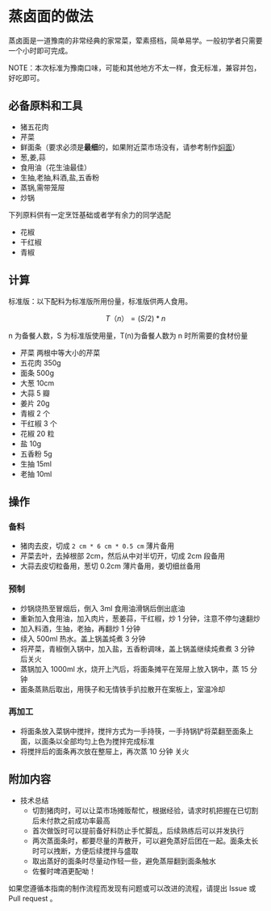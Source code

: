 
# 蒸卤面的做法

蒸卤面是一道豫南的非常经典的家常菜，荤素搭档，简单易学。一般初学者只需要一个小时即可完成。

NOTE：本次标准为豫南口味，可能和其他地方不太一样，食无标准，兼容并包，好吃即可。

## 必备原料和工具

- 猪五花肉
- 芹菜
- 鲜面条（要求必须是**最细**的，如果附近菜市场没有，请参考制作[焖面](https://note.youdao.com/)）
- 葱,姜,蒜
- 食用油（花生油最佳）
- 生抽,老抽,料酒,盐,五香粉
- 蒸锅,需带笼屉
- 炒锅

下列原料供有一定烹饪基础或者学有余力的同学选配

- 花椒
- 干红椒
- 青椒

## 计算

标准版：以下配料为标准版所用份量，标准版供两人食用。

```math
T（n） = (S/2)*n
```

n 为备餐人数，S 为标准版使用量，T(n)为备餐人数为 n 时所需要的食材份量

- 芹菜 两根中等大小的芹菜
- 五花肉 350g
- 面条 500g
- 大葱 10cm
- 大蒜 5 瓣
- 姜片 20g
- 青椒 2 个
- 干红椒 3 个
- 花椒 20 粒
- 盐 10g
- 五香粉 5g
- 生抽 15ml
- 老抽 10ml

## 操作

### 备料

- 猪肉去皮，切成 `2 cm * 6 cm * 0.5 cm` 薄片备用
- 芹菜去叶，去掉根部 2cm，然后从中对半切开，切成 2cm 段备用
- 大蒜去皮切粒备用，葱切 0.2cm 薄片备用，姜切细丝备用

### 预制

- 炒锅烧热至冒烟后，倒入 3ml 食用油滑锅后倒出底油
- 重新加入食用油，加入肉片，葱姜蒜，干红椒，炒 1 分钟，注意不停匀速翻炒
- 加入料酒，生抽，老抽，再翻炒 1 分钟
- 续入 500ml 热水。盖上锅盖炖煮 3 分钟
- 将芹菜，青椒倒入锅中，加入盐，五香粉调味，盖上锅盖继续炖煮煮 3 分钟 后关火
- 蒸锅加入 1000ml 水，烧开上汽后，将面条摊平在笼屉上放入锅中，蒸 15 分钟
- 面条蒸熟后取出，用筷子和无情铁手扒拉散开在案板上，室温冷却

### 再加工

- 将面条放入菜锅中搅拌，搅拌方式为一手持筷，一手持锅铲将菜翻至面条上面，以面条以全部均匀上色为搅拌完成标准
- 将搅拌后的面条再次放在整屉上，再次蒸 10 分钟 关火

## 附加内容

- 技术总结
  - 切割猪肉时，可以让菜市场摊贩帮忙，根据经验，请求时机把握在已切割后未付款之前成功率最高
  - 首次做饭时可以提前备好料防止手忙脚乱，后续熟练后可以并发执行
  - 两次蒸面条时，都要尽量的弄散开，可以避免蒸好后团在一起。面条太长时可以拽断，方便后续搅拌与盛取
  - 取出蒸好的面条时尽量动作轻一些，避免蒸屉翻到面条触水
  - 佐餐时啤酒更配呦！

如果您遵循本指南的制作流程而发现有问题或可以改进的流程，请提出 Issue 或 Pull request 。
